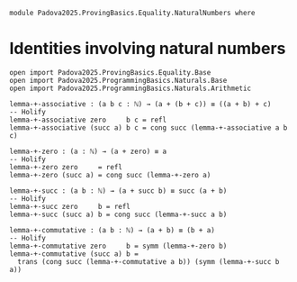 ```
module Padova2025.ProvingBasics.Equality.NaturalNumbers where
```

# Identities involving natural numbers

```
open import Padova2025.ProvingBasics.Equality.Base
open import Padova2025.ProgrammingBasics.Naturals.Base
open import Padova2025.ProgrammingBasics.Naturals.Arithmetic
```

```
lemma-+-associative : (a b c : ℕ) → (a + (b + c)) ≡ ((a + b) + c)
-- Holify
lemma-+-associative zero     b c = refl
lemma-+-associative (succ a) b c = cong succ (lemma-+-associative a b c)
```

```
lemma-+-zero : (a : ℕ) → (a + zero) ≡ a
-- Holify
lemma-+-zero zero     = refl
lemma-+-zero (succ a) = cong succ (lemma-+-zero a)
```

```
lemma-+-succ : (a b : ℕ) → (a + succ b) ≡ succ (a + b)
-- Holify
lemma-+-succ zero     b = refl
lemma-+-succ (succ a) b = cong succ (lemma-+-succ a b)
```

```
lemma-+-commutative : (a b : ℕ) → (a + b) ≡ (b + a)
-- Holify
lemma-+-commutative zero     b = symm (lemma-+-zero b)
lemma-+-commutative (succ a) b =
  trans (cong succ (lemma-+-commutative a b)) (symm (lemma-+-succ b a))
```

<!--

lemma-+-succ : (a b : ℕ) → (a + succ b) ≡ succ (a + b)
lemma-+-succ a b = {!!}

-- EXERCISE: Verify that addition is commutative.
lemma-+-commutative : (a b : ℕ) → (a + b) ≡ (b + a)
lemma-+-commutative a b = {!!}

-- EXERCISE: Verify that addition is associative.

-- EXERCISE: Verify the distributive law. Similar as the implementation/proof
-- of lemma-+-commutative, the result will not be easy to read.
-- By a technique called "equational reasoning", to be introduced next time,
-- we will be able to clean up the proof.
lemma-distributive : (a b c : ℕ) → ((a + b) · c) ≡ ((a · c) + (b · c))
lemma-distributive a b c = {!!}
-->
